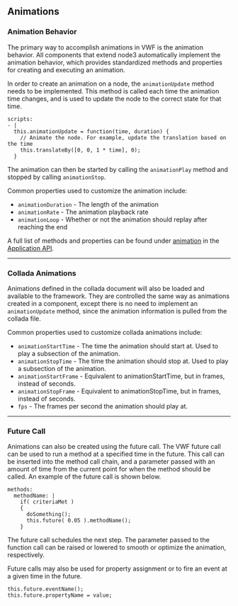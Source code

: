 ## <a name="animations">Animations</a>

### Animation Behavior

The primary way to accomplish animations in VWF is the animation behavior. All components that extend node3 automatically implement the animation behavior, which provides standardized methods and properties for creating and executing an animation. 

In order to create an animation on a node, the <code>animationUpdate</code> method needs to be implemented. This method is called each time the animation time changes, and is used to update the node to the correct state for that time.

	scripts:
	- |
	  this.animationUpdate = function(time, duration) {
	    // Animate the node. For example, update the translation based on the time
	    this.translateBy([0, 0, 1 * time], 0);
	  }

The animation can then be started by calling the <code>animationPlay</code> method and stopped by calling <code>animationStop</code>.

Common properties used to customize the animation include:

* <code>animationDuration</code> - The length of the animation
* <code>animationRate</code> - The animation playback rate
* <code>animationLoop</code> - Whether or not the animation should replay after reaching the end

A full list of methods and properties can be found under [animation](http://demo.virtual.wf/web/docs/jsdoc_cmp/symbols/animation.vwf.html) in the [Application API](#application-api).

-------------------

### Collada Animations

Animations defined in the collada document will also be loaded and available to the framework. They are controlled the same way as animations created in a component, except there is no need to implement an <code>animationUpdate</code> method, since the animation information is pulled from the collada file.

Common properties used to customize collada animations include:

* <code>animationStartTime</code> - The time the animation should start at. Used to play a subsection of the animation.
* <code>animationStopTime</code> - The time the animation should stop at. Used to play a subsection of the animation.
* <code>animationStartFrame</code> - Equivalent to animationStartTime, but in frames, instead of seconds.
* <code>animationStopFrame</code> - Equivalent to animationStopTime, but in frames, instead of seconds.
* <code>fps</code> - The frames per second the animation should play at.

-------------------

### Future Call

Animations can also be created using the future call. The VWF future call can be used to run a method at a specified time in the future. This call can be inserted into the method call chain, and a parameter passed with an amount of time from the current point for when the method should be called. An example of the future call is shown below. 

	methods:
	  methodName: |
	    if( criteriaMet )
	    {
	      doSomething();
	      this.future( 0.05 ).methodName();
	    }

The future call schedules the next step. The parameter passed to the function call can be raised or lowered to smooth or optimize the animation, respectively.

Future calls may also be used for property assignment or to fire an event at a given time in the future. 

	this.future.eventName();
	this.future.propertyName = value;

